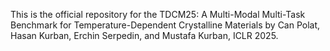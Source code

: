 This is the official repository for the TDCM25: A Multi-Modal Multi-Task Benchmark for Temperature-Dependent Crystalline Materials by Can Polat, Hasan Kurban, Erchin Serpedin, and Mustafa Kurban, ICLR 2025.
